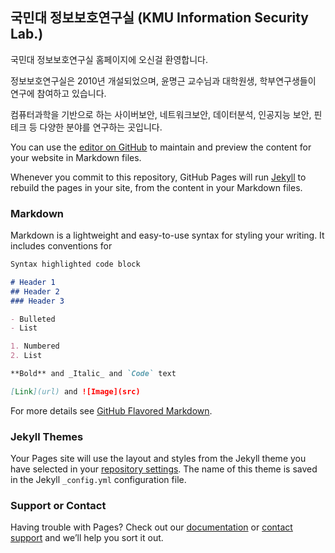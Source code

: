 ## 국민대 정보보호연구실 (KMU Information Security Lab.)

국민대 정보보호연구실 홈페이지에 오신걸 환영합니다. 

정보보호연구실은 2010년 개설되었으며, 윤명근 교수님과 대학원생, 학부연구생들이 연구에 참여하고 있습니다.

컴퓨터과학을 기반으로 하는 사이버보안, 네트워크보안, 데이터분석, 인공지능 보안, 핀테크 등 다양한 분야를 연구하는 곳입니다.

You can use the [editor on GitHub](https://github.com/mkyoon/mkyoon.github.com/edit/master/index.md) to maintain and preview the content for your website in Markdown files.

Whenever you commit to this repository, GitHub Pages will run [Jekyll](https://jekyllrb.com/) to rebuild the pages in your site, from the content in your Markdown files.

### Markdown

Markdown is a lightweight and easy-to-use syntax for styling your writing. It includes conventions for

```markdown
Syntax highlighted code block

# Header 1
## Header 2
### Header 3

- Bulleted
- List

1. Numbered
2. List

**Bold** and _Italic_ and `Code` text

[Link](url) and ![Image](src)
```

For more details see [GitHub Flavored Markdown](https://guides.github.com/features/mastering-markdown/).

### Jekyll Themes

Your Pages site will use the layout and styles from the Jekyll theme you have selected in your [repository settings](https://github.com/mkyoon/mkyoon.github.com/settings). The name of this theme is saved in the Jekyll `_config.yml` configuration file.

### Support or Contact

Having trouble with Pages? Check out our [documentation](https://help.github.com/categories/github-pages-basics/) or [contact support](https://github.com/contact) and we’ll help you sort it out.
